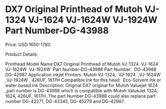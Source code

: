 # DX7 Original Printhead of Mutoh VJ-1324  VJ-1624  VJ-1624W  VJ-1924W  Part Number-DG-43988

Price: USD:1650-1780

Product Details:

Printhead Model Name:DX7 Original Printhead of Mutoh VJ-1324  VJ-1624  VJ-1624W  VJ-1924W  Part Number-DG-43988
Part Number:  DG-43988 DG-42987
Application inkjet Printers:
Mutoh VJ-1324,  VJ-1624  ,VJ-1624W ,VJ-1924W , 426UF, 1617H
Compatible Ink for this head:  Eco-Solvent ink or water based ink
Description:
Original DX7 original for Mutoh Valuejet 1624 ,part number is DG-43988 which is compatible with Mutoh ValueJet 1324, 1624, 426UF, 1617H .The part Number DG-43988 could also replace part number DG-42271, DG-43345, DG-45279 and DG-42987.